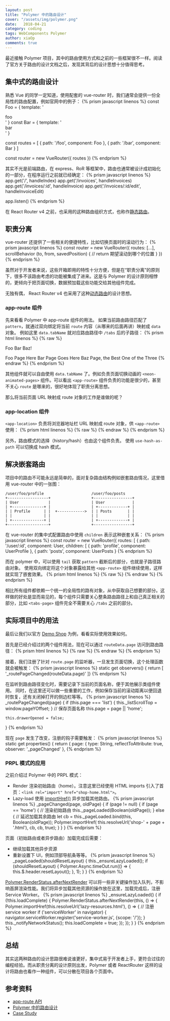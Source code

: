```yaml
---
layout: post
title: "Polymer 中的路由设计"
cover: "/assets/img/polymer.png"
date:   2018-04-21
category: coding
tags: WebComponents Polymer
author: xiaOp
comments: true
---
```


最近接触 Polymer 项目，其中的路由使用方式和之前的一些框架很不一样。阅读了官方关于路由的设计文档之后，发现其背后的设计思想十分值得思考。

## 集中式的路由设计

熟悉 Vue 的同学一定知道，使用配套的 vue-router 时，我们通常会提供一份全局性的路由配置，例如官网中的例子：
{% prism javascript linenos %}
const Foo = { template: '<div>foo</div>' }
const Bar = { template: '<div>bar</div>' }

const routes = [
  { path: '/foo', component: Foo },
  { path: '/bar', component: Bar }
]

const router = new VueRouter({
  routes
})
{% endprism %}

其实不光是前端路由，在 express、RoR 等框架中，路由也通常被设计成初始化的一部分，在程序运行之前就已经确定：
{% prism javascript linenos %}
app.get('/', handleIndex)
app.get('/invoices', handleInvoices)
app.get('/invoices/:id', handleInvoice)
app.get('/invoices/:id/edit', handleInvoiceEdit)

app.listen()
{% endprism %}

在 React Router v4 之前，也采用的这种路由组织方式，也称作[静态路由](https://reacttraining.com/react-router/core/guides/philosophy/static-routing)。

## 职责分离

vue-router 还提供了一些相关的便捷特性，比如切换页面时的滚动行为：
{% prism javascript linenos %}
const router = new VueRouter({
    routes: [...],
    scrollBehavior (to, from, savedPosition) {
        // return 期望滚动到哪个的位置
    }
})
{% endprism %}

虽然对于开发者来说，这些开箱即用的特性十分方便，但是在“职责分离”的原则下，很多不该路由考虑的功能被集成了进来。这是与 Polymer 的设计原则相悖的，更倾向于把页面切换，数据预加载这些功能交给其他组件完成。

无独有偶， React Router v4 也采用了这种[动态路由](https://reacttraining.com/react-router/core/guides/philosophy/dynamic-routing)的设计思想。

### app-route 组件

先来看看 Polymer 中 app-route 组件的用法。
如果当前路由路径匹配了 `pattern`，就通过双向绑定将当前 `route` 内容（从哪来的后面再讲）映射成 `data` 对象。
例如这里 `data.tabName` 就对应路由路径中 `/tabs` 后的子路径：
{% prism html linenos %}
{% raw %}
<app-route route="{{route}}" pattern="/tabs/:tabName" data="{{data}}">
</app-route>

<paper-tabs selected='{{data.tabName}}' attr-for-selected='key'>
  <paper-tab key='foo'>Foo</paper-tab>
  <paper-tab key='bar'>Bar</paper-tab>
  <paper-tab key='baz'>Baz!</paper-tab>
</paper-tabs>

<neon-animated-pages selected='{{data.tabName}}'
                     attr-for-selected='key'
                     entry-animation='slide-from-left-animation'
                     exit-animation='slide-right-animation'>
  <neon-animatable key='foo'>Foo Page Here</neon-animatable>
  <neon-animatable key='bar'>Bar Page Goes Here</neon-animatable>
  <neon-animatable key='baz'>Baz Page, the Best One of the Three</neon-animatable>
</neon-animated-pages>
{% endraw %}
{% endprism %}

其他组件就可以自由使用 `data.tabName` 了。例如负责页面切换动画的 `<neon-animated-pages>` 组件。可以看出 `<app-route>` 组件负责的功能是很少的，甚至不关心 `route` 是哪来的，很好地体现了职责分离思想。

那么将当前页面 URL 映射成 route 对象的工作是谁做的呢？

### app-location 组件

`<app-location>` 负责将浏览器地址栏 URL 映射成 route 对象，供 `<app-route>` 使用：
{% prism html linenos %}
{% raw %}
<app-location route="{{route}}"></app-location>
{% endraw %}
{% endprism %}

另外，路由模式的选择（history/hash）也由这个组件负责。
使用 `use-hash-as-path` 可以切换成 hash 模式。

## 解决嵌套路由

项目中的路由不可能永远是简单的，面对复杂路由结构例如嵌套路由情况，这里借用 vue-router 中的一张图：
```
/user/foo/profile                     /user/foo/posts
+------------------+                  +-----------------+
| User             |                  | User            |
| +--------------+ |                  | +-------------+ |
| | Profile      | |  +------------>  | | Posts       | |
| |              | |                  | |             | |
| +--------------+ |                  | +-------------+ |
+------------------+                  +-----------------+
```

在 vue-router 的集中式配置路由中使用 `children` 表示这种嵌套关系：
{% prism javascript linenos %}
const router = new VueRouter({
    routes: [
        {
            path: '/user/:id', component: User,
            children: [
                {
                    path: 'profile',
                    component: UserProfile
                },
                {
                    path: 'posts',
                    component: UserPosts
                }
{% endprism %}

而在 polymer 中，可以使用 `tail` 获取 `pattern` 截断后的部分，也就是子路径路由对象。
使用双向绑定将这个对象暴露给其他 `<app-route>` 组件继续使用，这样就实现了嵌套效果。
{% prism html linenos %}
{% raw %}
<app-route route="{{route}}" pattern="/tabs" tail="{{tabsRoute}}"></app-route>
<tabs-page route="{{tabsRoute}}"></tabs-page>
{% endraw %}
{% endprism %}

相比所有组件都依赖一个统一的全局性的路有对象，从中获取自己想要的部分。这样做的好处是显而易见的，每个组件只需要关心整条路由路径上和自己真正相关的部分，比如 `<tabs-page>` 组件完全不需要关心 `/tabs` 之前的部分。

## 实际项目中的用法

最后让我们以官方 [Demo Shop](https://www.polymer-project.org/2.0/toolbox/case-study) 为例，看看实际使用效果如何。

首先是已经介绍过的两个组件用法，现在可以通过 `routeData.page` 访问到路由路径：
{% prism html linenos %}
{% raw %}
<app-location route="{{route}}"></app-location>
<app-route
    route="{{route}}"
    pattern="/:page"
    data="{{routeData}}"
    tail="{{subroute}}"></app-route>
{% endraw %}
{% endprism %}

接着，我们注册了针对 `route.page` 的监听器，一旦发生页面切换，这个处理函数就会被触发：
{% prism javascript linenos %}
static get observers() { return [
    '_routePageChanged(routeData.page)'
]}
{% endprism %}

在监听到路由路径变化时，需要记录下当前的页面名称，便于其他展示类组件使用。
同时，在这里还可以做一些重要的工作，例如保存当前的滚动距离以便回退时恢复，还有关闭掉打开的侧边栏等等。
{% prism javascript linenos %}
_routePageChanged(page) {
    if (this.page === 'list') {
        this._listScrollTop = window.pageYOffset;
    }
    // 保存页面名称
    this.page = page || 'home';

    this.drawerOpened = false;
}
{% endprism %}

现在 `page` 发生了改变，注册的钩子需要触发：
{% prism javascript linenos %}
static get properties() { return {
    page: {
        type: String,
        reflectToAttribute: true,
        observer: '_pageChanged'
    },
{% endprism %}

### PRPL 模式的应用

之前介绍过 Polymer 中的 PRPL 模式：
* Render 渲染初始路由（home）。注意这里已经使用 HTML imports 引入了首页：`<link rel="import" href="shop-home.html">`。
* Lazy-load 使用 [importHref()](https://www.polymer-project.org/2.0/docs/api/#function-Polymer.importHref) 异步加载其他路由。
{% prism javascript linenos %}
_pageChanged(page, oldPage) {
    if (page != null) {
        if (page == 'home') {
            // 渲染初始路由
            this._pageLoaded(Boolean(oldPage));
        } else {
            // 延迟加载其余路由
            let cb = this._pageLoaded.bind(this, Boolean(oldPage));
            Polymer.importHref(
                this.resolveUrl('shop-' + page + '.html'),
                cb, cb, true);
        }
    }
}
{% endprism %}

页面（初始路由或者异步路由）加载完成后需要：
* 继续加载其他异步资源
* 重新设置下 UI，例如顶部导航条等等。
{% prism javascript linenos %}
_pageLoaded(shouldResetLayout) {
    this._ensureLazyLoaded();
    if (shouldResetLayout) {
        Polymer.Async.timeOut.run(() => {
            this.$.header.resetLayout();
        }, 1);
    }
}
{% endprism %}

[Polymer.RenderStatus.afterNextRender](https://www.polymer-project.org/2.0/docs/api/namespaces/Polymer.RenderStatus#function-Polymer.RenderStatus.afterNextRender) 可以将一些非关键操作加入队列，不影响首屏渲染性能。我们将异步加载其他资源的操作放在这里，加载完成后，注册 Service Worker。
{% prism javascript linenos %}
_ensureLazyLoaded() {
    if (!this.loadComplete) {
        Polymer.RenderStatus.afterNextRender(this, () => {
            Polymer.importHref(this.resolveUrl('lazy-resources.html'), () => {
                // 注册 service worker
                if ('serviceWorker' in navigator) {
                    navigator.serviceWorker.register('service-worker.js', {scope: '/'});
                }
                this._notifyNetworkStatus();
                this.loadComplete = true;
            });
        });
    }
}
{% endprism %}

## 总结

其实这两种路由的设计思路很难说谁更好，集中式易于开发者上手，更符合过往的编程经验。而从职责分离的设计原则出发，Polymer 或者 ReactRouter 这样的设计将路由也看作一种组件，可以分散在项目各个页面中。

## 参考资料

* [app-route API](https://www.polymer-project.org/2.0/toolbox/routing)
* [Polymer 中的路由设计](https://www.polymer-project.org/blog/routing)
* [Case Study](https://www.polymer-project.org/2.0/toolbox/case-study)


